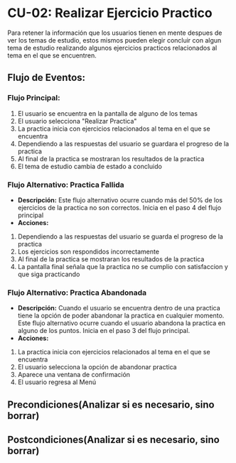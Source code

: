 # CU-02: Realizar Ejercicio Practico
Para retener la información que los usuarios tienen en mente despues de ver los temas de estudio, estos mismos pueden elegir concluir con algun tema de estudio realizando algunos ejercicios practicos relacionados al tema en el que se encuentren.

## Flujo de Eventos:
### Flujo Principal:
1. El usuario se encuentra en la pantalla de alguno de los temas
2. El usuario selecciona "Realizar Practica"
3. La practica inicia con ejercicios relacionados al tema en el que se encuentra
4. Dependiendo a las respuestas del usuario se guardara el progreso de la practica
5. Al final de la practica se mostraran los resultados de la practica
6. El tema de estudio cambia de estado a concluido
### Flujo Alternativo: Practica Fallida
- **Descripción:** Este flujo alternativo ocurre cuando más del 50% de los ejercicios de la practica no son correctos. Inicia en el paso 4 del flujo principal
- **Acciones:**
1. Dependiendo a las respuestas del usuario se guarda el progreso de la practica
2. Los ejercicios son respondidos incorrectamente
3. Al final de la practica se mostraran los resultados de la practica
4. La pantalla final señala que la practica no se cumplio con satisfaccion y que siga practicando
### Flujo Alternativo: Practica Abandonada
- **Descripción:** Cuando el usuario se encuentra dentro de una practica tiene la opción de poder abandonar la practica en cualquier momento. Este flujo alternativo ocurre cuando el usuario abandona la practica en alguno de los puntos. Inicia en el paso 3 del flujo principal.
- **Acciones:**
1. La practica inicia con ejercicios relacionados al tema en el que se encuentra
2. El usuario selecciona la opción de abandonar practica
3. Aparece una ventana de confirmación
4. El usuario regresa al Menú

## Precondiciones(Analizar si es necesario, sino borrar)
## Postcondiciones(Analizar si es necesario, sino borrar)